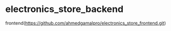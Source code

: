 # electronics_store_backend

frontend(https://github.com/ahmedgamalpro/electronics_store_frontend.git)
